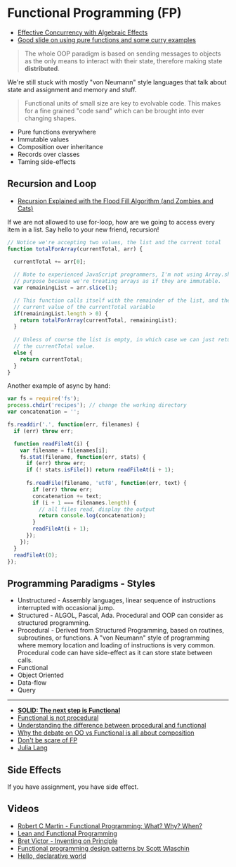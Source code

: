 # Functional Programming (FP)

* [Effective Concurrency with Algebraic Effects](http://kcsrk.info/ocaml/multicore/2015/05/20/effects-multicore/)
* [Good slide on using pure functions and some curry examples](http://slides.com/bahmutov/oscon)

> The whole OOP paradigm is based on sending messages to objects as the only means to interact with their state, therefore making state **distributed**.

We're still stuck with mostly "von Neumann" style languages that talk about state and assignment and memory and stuff.

> Functional units of small size are key to evolvable code. This makes for a fine grained "code sand" which can be brought into ever changing shapes.

* Pure functions everywhere
* Immutable values
* Composition over inheritance
* Records over classes
* Taming side-effects

## Recursion and Loop

* [Recursion Explained with the Flood Fill Algorithm (and Zombies and Cats)](http://inventwithpython.com/blog/2011/08/11/recursion-explained-with-the-flood-fill-algorithm-and-zombies-and-cats/)

If we are not allowed to use for-loop, how are we going to access every item in a list. Say hello to your new friend, recursion!

```js
// Notice we're accepting two values, the list and the current total
function totalForArray(currentTotal, arr) {
  
  currentTotal += arr[0]; 

  // Note to experienced JavaScript programmers, I'm not using Array.shift on 
  // purpose because we're treating arrays as if they are immutable.
  var remainingList = arr.slice(1);

  // This function calls itself with the remainder of the list, and the 
  // current value of the currentTotal variable
  if(remainingList.length > 0) {
    return totalForArray(currentTotal, remainingList); 
  }
  
  // Unless of course the list is empty, in which case we can just return
  // the currentTotal value.
  else {
    return currentTotal;
  }
}
```

Another example of async by hand:

```js
var fs = require('fs');process.chdir('recipes'); // change the working directory
var concatenation = '';fs.readdir('.', function(err, filenames) {
  if (err) throw err;  function readFileAt(i) {    var filename = filenames[i];
    fs.stat(filename, function(err, stats) {      if (err) throw err;      if (! stats.isFile()) return readFileAt(i + 1);      
      fs.readFile(filename, 'utf8', function(err, text) {
        if (err) throw err;        concatenation += text;        if (i + 1 === filenames.length) {          // all files read, display the output          return console.log(concatenation);
        }        readFileAt(i + 1);      });    });
  }  readFileAt(0);});
```

## Programming Paradigms - Styles

* Unstructured - Assembly languages, linear sequence of instructions interrupted with occasional jump.
* Structured - ALGOL, Pascal, Ada. Procedural and OOP can consider as structured programming.
* Procedural - Derived from Structured Programming, based on routines, subroutines, or functions. A "von Neumann" style of programming where memory location and loading of instructions is very common. Procedural code can have side-effect as it can store state between calls.
* Functional
* Object Oriented
* Data-flow
* Query

---

* [**SOLID: The next step is Functional**](http://blog.ploeh.dk/2014/03/10/solid-the-next-step-is-functional/)
* [Functional is not procedural](http://thesmithfam.org/blog/2010/01/05/functional-is-not-procedural/)
* [Understanding the difference between procedural and functional](http://stackoverflow.com/questions/5226055/truly-understanding-the-difference-between-procedural-and-functional)
* [Why the debate on OO vs Functional is all about composition](http://zeroturnaround.com/rebellabs/why-the-debate-on-object-oriented-vs-functional-programming-is-all-about-composition/)
* [Don't be scare of FP](https://www.smashingmagazine.com/2014/07/dont-be-scared-of-functional-programming/)
* [Julia Lang](http://julialang.org/)

## Side Effects

If you have assignment, you have side effect.

## Videos

* [Robert C Martin - Functional Programming; What? Why? When?](https://www.youtube.com/watch?v=7Zlp9rKHGD4)
* [Lean and Functional Programming](https://www.youtube.com/watch?v=5s55LA2Renc)
* [Bret Victor - Inventing on Principle](https://vimeo.com/36579366)
* [Functional programming design patterns by Scott Wlaschin](https://vimeo.com/113588389)
* [Hello, declarative world](https://skillsmatter.com/skillscasts/6523-hello-declarative-world)
